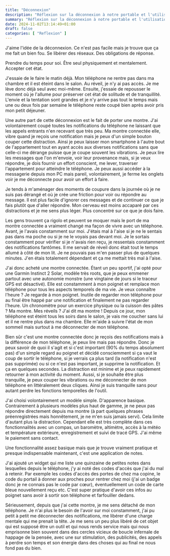 ```yaml
---
title: "Déconnexion"
description: "Réflexion sur la déconnexion à notre portable et l'utilisation d'une montre"
summary: "Réflexion sur la déconnexion à notre portable et l'utilisation d'une montre"
date: 2024-11-02T13:14:49+01:00
draft: false
categories: [ "Reflexion" ]
---
```


J'aime l'idée de la déconnexion. Ce n'est pas facile mais je trouve que ça me fait un bien fou. Se libérer des réseaux. Des obligations de réponse.

Prendre du temps pour soi. Être seul physiquement et mentalement. Accepter cet état.

J'essaie de le faire le matin déjà. Mon téléphone ne rentre pas dans ma chambre et il est éteint dans le salon. Au réveil, je n'y ai pas accès. Je me lève donc déjà seul avec moi-même. Ensuite, j'essaie de repousser le moment où je l'allume pour préserver cet état de solitude et de tranquillité. L'envie et la tentation sont grandes et je n'y arrive pas tout le temps mais une ou deux fois par semaine le téléphone reste coupé bien après avoir pris mon petit déjeuner.

Une autre part de cette déconnexion est le fait de porter une montre. J'ai volontairement coupé toutes les notifications du téléphone ne laissant que les appels entrants n'en recevant que très peu. Ma montre connectée elle, vibre quand je reçois une notification mais je peux d'un simple bouton couper cette distraction. Ainsi je peux laisser mon smartphone à l'autre bout de l'appartement tout en ayant accès aux diverses notifications sans que celle-ci me dérange puisse que je coupe souvent les vibrations. Je peux lire les messages que l'on m'envoie, voir leur provenance mais, si je veux répondre, je dois fournir un effort conscient, me lever, traverser l'appartement pour atteindre le téléphone. Je peux aussi accéder à la messagerie depuis mon PC mais pareil, volontairement, je ferme les onglets voir je me déconnecte pour avoir un effort à faire.

Je tends à m'aménager des moments de coupure dans la journée où je ne suis pas dérangé et où je crée une friction pour voir ou répondre au message. Il est plus facile d'ignorer ces messages et de continuer ce que je fais plutôt que d'aller répondre. Mon cerveau est moins accaparé par ces distractions et je me sens plus léger. Plus concentré sur ce que je dois faire.

Les gens trouvent ça rigolo et peuvent se moquer mais le port de ma montre connectée a vraiment changé ma façon de vivre avec un téléphone. Avant, je l'avais constamment sur moi. J'étais mal à l'aise si je ne le sentais pas dans ma poche ou si je ne le voyais pas devant moi. Je le sortais constamment pour vérifier si je n'avais rien reçu, je ressentais constamment des notifications fantômes. Il me servait de réveil donc était tout le temps allumé à côté de mon lit. Je ne pouvais pas m'en passer plus de quelques minutes. J'en étais totalement dépendant et ça me mettait très mal à l'aise.

J'ai donc acheté une montre connectée. Étant un peu sportif, j'ai opté pour une Garmin Instinct 2 Solar, modèle très roots, que je peux emmener partout avec une autonomie monstre (une vingtaine de jours si le traceur GPS est désactivé). Elle est constamment à mon poignet et remplace mon téléphone pour tous les aspects temporels de ma vie. Je veux connaître l'heure ? Je regarde à mon poignet. Inutile de regarder mon téléphone pour au final être happé par une notification et finalement ne pas regarder l'heure. Un chronomètre pour un exercice physique ou la cuisson des pâtes ? Ma montre. Mes réveils ? J'ai dit ma montre ! Depuis ce jour, mon téléphone est éteint tous les soirs dans le salon, je vais me coucher sans lui et il ne rentre plus dans ma chambre. Elle m'aide à suivre l'état de mon sommeil mais surtout à me déconnecter de mon téléphone.

Bien sûr c'est une montre connectée donc je reçois des notifications mais à la différence de mon téléphone, je peux lire mais pas répondre. Donc je peux savoir de quoi il s'agit et si c'est important (90% du temps absolument pas) d'un simple regard au poignet et décidé consciemment si ça vaut le coup de sortir le téléphone, si je verrais ça plus tard (la notification n'est pas supprimée) ou si ce n'est pas important, je supprime la notification. Et ça en quelques secondes. La distraction est minime et je peux rapidement retourner à mon activité du moment. Aussi, si je souhaite être plus tranquille, je peux couper les vibrations ou me déconnecter de mon téléphone en littéralement deux cliques. Ainsi je suis tranquille sans pour autant perdre les fonctions temporelles de l'outil.

J'ai choisi volontairement un modèle simple. D'apparence basique. Contrairement à plusieurs modèles plus haut de gamme, je ne peux pas répondre directement depuis ma montre (à part quelques phrases préenregistrées mais honnêtement, je ne m'en suis jamais servi). Cela limite d'autant plus la distraction. Cependant elle est très complète dans ces fonctionnalités avec un compas, un baromètre, altimètre, accès à la météo et température extérieure, enregistrement et suivi de tracé GPS. J'ai même le paiement sans contact.

Une fonctionnalité assez basique mais que je trouve vraiment pratique et presque indispensable maintenant, c'est une application de notes.

J'ai ajouté un widget qui me liste une quinzaine de petites notes dans lesquelles depuis le téléphone, j'y ai noté des codes d'accès que j'ai du mal à retenir. Par exemple les codes d'accès des portes de chez ma copine, le code du portail à donner aux proches pour rentrer chez moi (j'ai un badge donc je ne connais pas le code par cœur), éventuellement un code de carte bleue nouvellement reçu etc. C'est super pratique d'avoir ces infos au poignet sans avoir à sortir son téléphone et farfouiller dedans.

Sérieusement, depuis que j'ai cette montre, je me sens détaché de mon téléphone. Je n'ai plus le besoin de l'avoir sur moi constamment, j'ai pu petit à petit me déconnecter des notifications, me libérer d'une charge mentale qui me prenait la tête. Je me sens un peu plus libéré de cet objet qui est supposé être un outil et qui nous rends service mais qui nous emprisonne bien souvent dans des cercles vicieux de boucle infernale de happage de la pensée, avec une sur stimulation, des publicités, des appels à perdre son temps et son énergie dans des choses qui au final ne nous fond pas du bien.
